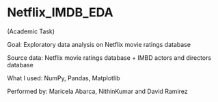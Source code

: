 # Netflix_IMDB_EDA
(Academic Task)

Goal: Exploratory data analysis on Netflix movie ratings database

Source data: Netflix movie ratings database + IMBD actors and directors database

What I used: NumPy, Pandas, Matplotlib

Performed by: Maricela Abarca, NithinKumar and David Ramirez
